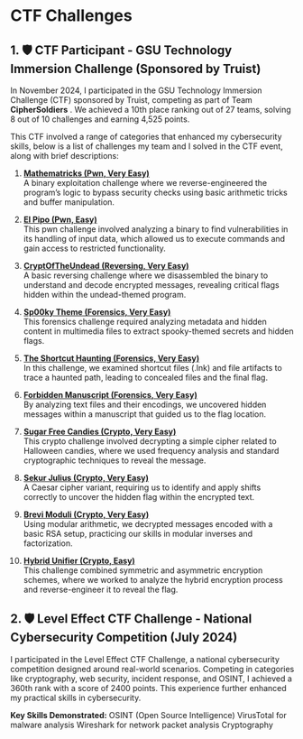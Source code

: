 # CTF Challenges
## 1. 🛡️ CTF Participant - GSU Technology Immersion Challenge (Sponsored by Truist)

In November 2024, I participated in the GSU Technology Immersion Challenge (CTF) sponsored by Truist, competing as part of Team **CipherSoldiers** . We achieved a 10th place ranking out of 27 teams, solving 8 out of 10 challenges and earning 4,525 points.

This CTF involved a range of categories that enhanced my cybersecurity skills, below is a list of challenges my team and I solved in the CTF event, along with brief descriptions:

1. **[Mathematricks (Pwn, Very Easy)](https://github.com/hackthebox/hacktheboo-2024/tree/main/pwn/%5BVery%20Easy%5D%20Mathematricks)**  
   A binary exploitation challenge where we reverse-engineered the program’s logic to bypass security checks using basic arithmetic tricks and buffer manipulation.

2. **[El Pipo (Pwn, Easy)](https://github.com/hackthebox/hacktheboo-2024/tree/main/pwn/%5BEasy%5D%20El%20Pipo)**  
   This pwn challenge involved analyzing a binary to find vulnerabilities in its handling of input data, which allowed us to execute commands and gain access to restricted functionality.

3. **[CryptOfTheUndead (Reversing, Very Easy)](https://github.com/hackthebox/hacktheboo-2024/tree/main/rev/%5BVery%20Easy%5D%20CryptOfTheUndead)**  
   A basic reversing challenge where we disassembled the binary to understand and decode encrypted messages, revealing critical flags hidden within the undead-themed program.

4. **[Sp00ky Theme (Forensics, Very Easy)](https://github.com/hackthebox/hacktheboo-2024/tree/main/forensics/%5BVery%20Easy%5D%20Sp00ky%20Theme)**  
   This forensics challenge required analyzing metadata and hidden content in multimedia files to extract spooky-themed secrets and hidden flags.

5. **[The Shortcut Haunting (Forensics, Very Easy)](https://github.com/hackthebox/hacktheboo-2024/tree/main/forensics/%5BVery%20Easy%5D%20The%20Shortcut%20Haunting)**  
   In this challenge, we examined shortcut files (.lnk) and file artifacts to trace a haunted path, leading to concealed files and the final flag.

6. **[Forbidden Manuscript (Forensics, Very Easy)](https://github.com/hackthebox/hacktheboo-2024/tree/main/forensics/%5BVery%20Easy%5D%20Forbidden%20Manuscript)**  
   By analyzing text files and their encodings, we uncovered hidden messages within a manuscript that guided us to the flag location.

7. **[Sugar Free Candies (Crypto, Very Easy)](https://github.com/hackthebox/hacktheboo-2024/tree/main/crypto/%5BVery%20Easy%5D%20sugar%20free%20candies)**  
   This crypto challenge involved decrypting a simple cipher related to Halloween candies, where we used frequency analysis and standard cryptographic techniques to reveal the message.

8. **[Sekur Julius (Crypto, Very Easy)](https://github.com/hackthebox/hacktheboo-2024/tree/main/crypto/%5BVery%20Easy%5D%20sekur%20julius)**  
   A Caesar cipher variant, requiring us to identify and apply shifts correctly to uncover the hidden flag within the encrypted text.

9. **[Brevi Moduli (Crypto, Very Easy)](https://github.com/hackthebox/hacktheboo-2024/tree/main/crypto/%5BVery%20Easy%5D%20brevi%20moduli)**  
   Using modular arithmetic, we decrypted messages encoded with a basic RSA setup, practicing our skills in modular inverses and factorization.

10. **[Hybrid Unifier (Crypto, Easy)](https://github.com/hackthebox/hacktheboo-2024/tree/main/crypto/%5BEasy%5D%20hybrid%20unifier)**  
    This challenge combined symmetric and asymmetric encryption schemes, where we worked to analyze the hybrid encryption process and reverse-engineer it to reveal the flag.



## 2. 🛡️ Level Effect CTF Challenge - National Cybersecurity Competition (July 2024)
I participated in the Level Effect CTF Challenge, a national cybersecurity competition designed around real-world scenarios. Competing in categories like cryptography, web security, incident response, and OSINT, I achieved a 360th rank with a score of 2400 points. This experience further enhanced my practical skills in cybersecurity.

**Key Skills Demonstrated:**
OSINT (Open Source Intelligence)
VirusTotal for malware analysis
Wireshark for network packet analysis
Cryptography
